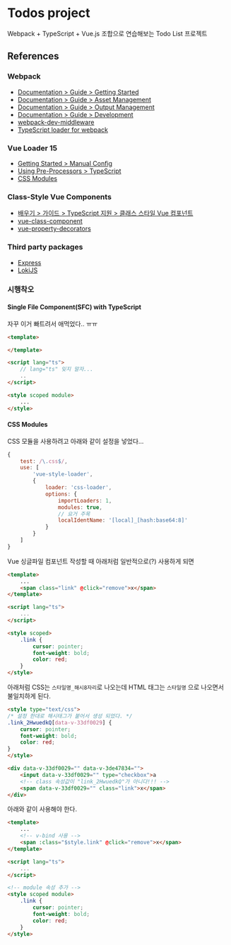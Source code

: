 # Todos project

Webpack + TypeScript + Vue.js 조합으로 연습해보는 Todo List 프로젝트

## References

### Webpack

* [Documentation &gt; Guide &gt; Getting Started](https://webpack.js.org/guides/getting-started/)
* [Documentation &gt; Guide &gt; Asset Management](https://webpack.js.org/guides/asset-management/)
* [Documentation &gt; Guide &gt; Output Management](https://webpack.js.org/guides/output-management/)
* [Documentation &gt; Guide &gt; Development](https://webpack.js.org/guides/development/)
* [webpack-dev-middleware](https://github.com/webpack/webpack-dev-middleware)
* [TypeScript loader for webpack](https://github.com/TypeStrong/ts-loader)

### Vue Loader 15

* [Getting Started &gt; Manual Config](https://vue-loader.vuejs.org/guide/#manual-configuration)
* [Using Pre-Processors &gt; TypeScript](https://vue-loader.vuejs.org/guide/pre-processors.html#typescript)
* [CSS Modules](https://vue-loader.vuejs.org/guide/css-modules.html)

### Class-Style Vue Components

* [배우기 &gt; 가이드 &gt; TypeScript 지원 &gt; 클래스 스타일 Vue 컴포넌트](https://kr.vuejs.org/v2/guide/typescript.html#%ED%81%B4%EB%9E%98%EC%8A%A4-%EC%8A%A4%ED%83%80%EC%9D%BC-Vue-%EC%BB%B4%ED%8F%AC%EB%84%8C%ED%8A%B8)
* [vue-class-component](https://github.com/vuejs/vue-class-component)
* [vue-property-decorators](https://github.com/kaorun343/vue-property-decorator)

### Third party packages

* [Express](https://expressjs.com/ko/)
* [LokiJS](http://lokijs.org)

### 시행착오

#### Single File Component(SFC) with TypeScript

자꾸 이거 빠트려서 애먹었다.. ㅠㅠ

```html
<template>

</template>

<script lang="ts">
    // lang="ts" 잊지 말자...
    ..
</script>

<style scoped module>
    ...
</style>
```

#### CSS Modules

CSS 모듈을 사용하려고 아래와 같이 설정을 넣었다...

```javascript
{
    test: /\.css$/,
    use: [
        'vue-style-loader',
        {
            loader: 'css-loader',
            options: {
                importLoaders: 1,
                modules: true,
                // 요거 주목
                localIdentName: '[local]_[hash:base64:8]'
            }
        }
    ]
}
```

Vue 싱글파일 컴포넌트 작성할 때 아래처럼 일반적으로(?) 사용하게 되면

```html
<template>
    ...
    <span class="link" @click="remove">x</span>
</template>

<script lang="ts">
    ...
</script>

<style scoped>
    .link {
        cursor: pointer;
        font-weight: bold;
        color: red;
    }
</style>
```

아래처럼 CSS는 `스타일명_해시8자리`로 나오는데 HTML 태그는 `스타일명` 으로 나오면서 불일치하게 된다.

```html
<style type="text/css">
/* 설정 한대로 해시태그가 붙어서 생성 되었다. */
.link_2HwuedkQ[data-v-33df0029] {
    cursor: pointer;
    font-weight: bold;
    color: red;
}
</style>

<div data-v-33df0029="" data-v-3de47834="">
    <input data-v-33df0029="" type="checkbox">a
    <!-- class 속성값이 "link_2HwuedkQ"가 아니다!!! -->
    <span data-v-33df0029="" class="link">x</span>
</div>
``` 

아래와 같이 사용해야 한다.

```html
<template>
    ...
    <!-- v-bind 사용 -->
    <span :class="$style.link" @click="remove">x</span>
</template>

<script lang="ts">
    ...
</script>

<!-- module 속성 추가 -->
<style scoped module>
    .link {
        cursor: pointer;
        font-weight: bold;
        color: red;
    }
</style>
```
